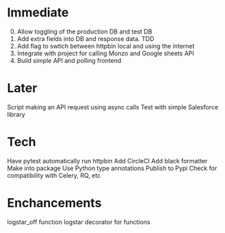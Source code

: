 # Immediate

0. Allow toggling of the production DB and test DB
1. Add extra fields into DB and response data. TDD
2. Add flag to swtich between httpbin local and using the internet
3. Integrate with project for calling Monzo and Google sheets API
4. Build simple API and polling frontend

# Later

Script making an API request using async calls
Test with simple Salesforce library

# Tech

Have pytest automatically run httpbin
Add CircleCI
Add black formatter
Make into package
Use Python type annotations
Publish to Pypi
Check for compatibility with Celery, RQ, etc

# Enchancements

logstar_off function
logstar decorator for functions